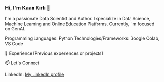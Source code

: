 ### Hi, I'm Kaan Kırlı 👋

I'm a passionate Data Scientist and Author. I specialize in Data Science, Machine Learning and Online Education Platforms. Currently, I'm focused on GenAI.

Programming Languages: Python
Technologies/Frameworks: Google Colab, VS Code

💼 Experience
    [Previous experiences or projects]

📫 Let's Connect</h2>
    
  LinkedIn: <a href="https://www.linkedin.com/in/kaank%C4%B1rl%C4%B1">My LinkedIn profile</a></li>
